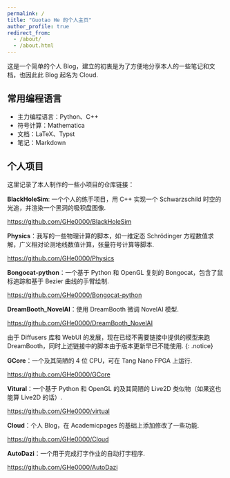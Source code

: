 ```yaml
---
permalink: /
title: "Guotao He 的个人主页"
author_profile: true
redirect_from: 
  - /about/
  - /about.html
---
```


这是一个简单的个人 Blog，建立的初衷是为了方便地分享本人的一些笔记和文档，也因此此 Blog 起名为 Cloud.

## 常用编程语言

- 主力编程语言：Python、C++
- 符号计算：Mathematica
- 文档：LaTeX、Typst
- 笔记：Markdown

## 个人项目

这里记录了本人制作的一些小项目的仓库链接：

**BlackHoleSim**: 一个个人的练手项目，用 C++ 实现一个 Schwarzschild 时空的光追，并渲染一个黑洞的吸积盘图像.

<https://github.com/GHe0000/BlackHoleSim>

**Physics**：我写的一些物理计算的脚本，如一维定态 Schrödinger 方程数值求解，广义相对论测地线数值计算，张量符号计算等脚本.

<https://github.com/GHe0000/Physics>

**Bongocat-python**：一个基于 Python 和 OpenGL 复刻的 Bongocat，包含了鼠标追踪和基于 Bezier 曲线的手臂绘制.

<https://github.com/GHe0000/Bongocat-python>

**DreamBooth_NovelAI**：使用 DreamBooth 微调 NovelAI 模型.

<https://github.com/GHe0000/DreamBooth_NovelAI>

由于 Diffusers 库和 WebUI 的发展，现在已经不需要链接中提供的模型来跑 DreamBooth，同时上述链接中的脚本由于版本更新早已不能使用.
{: .notice}

**GCore**：一个及其简陋的 4 位 CPU，可在 Tang Nano FPGA 上运行.

<https://github.com/GHe0000/GCore>

**Vitural**：一个基于 Python 和 OpenGL 的及其简陋的 Live2D 类似物（如果这也能算 Live2D 的话）.

<https://github.com/GHe0000/virtual>

**Cloud**：个人 Blog，在 Academicpages 的基础上添加修改了一些功能.

<https://github.com/GHe0000/Cloud>

**AutoDazi**：一个用于完成打字作业的自动打字程序.

<https://github.com/GHe0000/AutoDazi>
